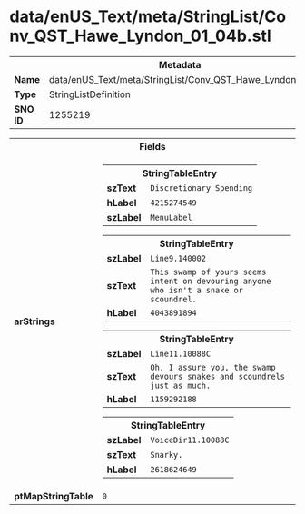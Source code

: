 <h1>data/enUS_Text/meta/StringList/Conv_QST_Hawe_Lyndon_01_04b.stl</h1><table><tr><th colspan="100%">Metadata</th></tr><tr><td><b>Name</b></td><td>data/enUS_Text/meta/StringList/Conv_QST_Hawe_Lyndon_01_04b.stl</td></tr><tr><td><b>Type</b></td><td>StringListDefinition</td></tr><tr><td><b>SNO ID</b></td><td>1255219</td></tr></table>

<table><tr><th colspan="100%">Fields</th></tr><tr><td><b>arStrings</b></td><td><table><tr><th colspan="100%">StringTableEntry</th></tr><tr><td><b>szText</b></td><td><code>Discretionary Spending</code></td></tr><tr><td><b>hLabel</b></td><td><code>4215274549</code></td></tr><tr><td><b>szLabel</b></td><td><code>MenuLabel</code></td></tr></table>


<table><tr><th colspan="100%">StringTableEntry</th></tr><tr><td><b>szLabel</b></td><td><code>Line9.140002</code></td></tr><tr><td><b>szText</b></td><td><code>This swamp of yours seems intent on devouring anyone who isn't a snake or scoundrel.</code></td></tr><tr><td><b>hLabel</b></td><td><code>4043891894</code></td></tr></table>


<table><tr><th colspan="100%">StringTableEntry</th></tr><tr><td><b>szLabel</b></td><td><code>Line11.10088C</code></td></tr><tr><td><b>szText</b></td><td><code>Oh, I assure you, the swamp devours snakes and scoundrels just as much.</code></td></tr><tr><td><b>hLabel</b></td><td><code>1159292188</code></td></tr></table>


<table><tr><th colspan="100%">StringTableEntry</th></tr><tr><td><b>szLabel</b></td><td><code>VoiceDir11.10088C</code></td></tr><tr><td><b>szText</b></td><td><code>Snarky.</code></td></tr><tr><td><b>hLabel</b></td><td><code>2618624649</code></td></tr></table>


</td></tr><tr><td><b>ptMapStringTable</b></td><td><code>0</code></td></tr></table>

